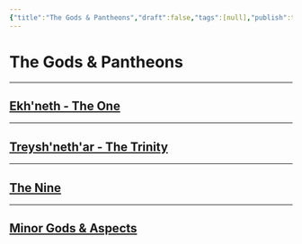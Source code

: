 ```yaml
---
{"title":"The Gods & Pantheons","draft":false,"tags":[null],"publish":true,"path":"3. Gods & Religion/1. Overview/The Gods & Pantheons.md","permalink":"/3-gods-and-religion/1-overview/the-gods-and-pantheons/","PassFrontmatter":true}
---
```


# The Gods & Pantheons

---

## [Ekh'neth - The One](../2.%20The%20One%20True%20God/1.%20Ekh'neth%20-%20The%20One.md)

---

## [Treysh'neth'ar - The Trinity](../3.%20The%20Trinity/1.%20Treysh'neth'ar%20-%20The%20Trinity.md)

---

## [The Nine](../4.%20The%20Nine/1.%20The%20Nine.md)

---

## [Minor Gods & Aspects](../5.%20Minor%20Gods,%20Spirits%20&%20Aspects/1.%20Minor%20Gods%20&%20Aspects.md)
